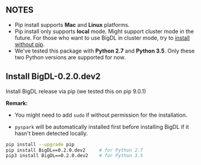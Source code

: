 ## **NOTES**

- Pip install supports __Mac__ and __Linux__ platforms.
- Pip install only supports __local__ mode. Might support cluster mode in the future. For those who want to use BigDL in cluster mode, try to [install without pip](./install-without-pip.md).
- We've tested this package with __Python 2.7__ and __Python 3.5__. Only these two Python versions are supported for now.


## **Install BigDL-0.2.0.dev2**

Install BigDL release via pip (we tested this on pip 9.0.1)

**Remark:**

- You might need to add `sudo` if without permission for the installation.

- `pyspark` will be automatically installed first before installing BigDL if it hasn't been detected locally.
```bash
pip install --upgrade pip
pip install BigDL==0.2.0.dev2     # for Python 2.7
pip3 install BigDL==0.2.0.dev2    # for Python 3.5
```

